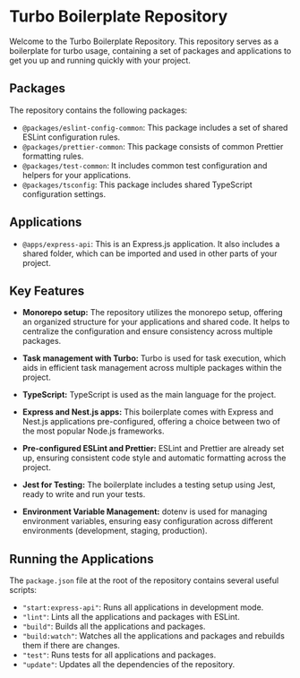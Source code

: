# Turbo Boilerplate Repository

Welcome to the Turbo Boilerplate Repository. This repository serves as a boilerplate for turbo usage, containing a set of packages and applications to get you up and running quickly with your project.

## Packages

The repository contains the following packages:

- `@packages/eslint-config-common`: This package includes a set of shared ESLint configuration rules.
- `@packages/prettier-common`: This package consists of common Prettier formatting rules.
- `@packages/test-common`: It includes common test configuration and helpers for your applications.
- `@packages/tsconfig`: This package includes shared TypeScript configuration settings.

## Applications

- `@apps/express-api`: This is an Express.js application. It also includes a shared folder, which can be imported and used in other parts of your project.

## Key Features

- **Monorepo setup:** The repository utilizes the monorepo setup, offering an organized structure for your applications and shared code. It helps to centralize the configuration and ensure consistency across multiple packages.

- **Task management with Turbo:** Turbo is used for task execution, which aids in efficient task management across multiple packages within the project.

- **TypeScript:** TypeScript is used as the main language for the project.

- **Express and Nest.js apps:** This boilerplate comes with Express and Nest.js applications pre-configured, offering a choice between two of the most popular Node.js frameworks.

- **Pre-configured ESLint and Prettier:** ESLint and Prettier are already set up, ensuring consistent code style and automatic formatting across the project.

- **Jest for Testing:** The boilerplate includes a testing setup using Jest, ready to write and run your tests.

- **Environment Variable Management:** dotenv is used for managing environment variables, ensuring easy configuration across different environments (development, staging, production).

## Running the Applications

The `package.json` file at the root of the repository contains several useful scripts:

- `"start:express-api"`: Runs all applications in development mode.
- `"lint"`: Lints all the applications and packages with ESLint.
- `"build"`: Builds all the applications and packages.
- `"build:watch"`: Watches all the applications and packages and rebuilds them if there are changes.
- `"test"`: Runs tests for all applications and packages.
- `"update"`: Updates all the dependencies of the repository.
